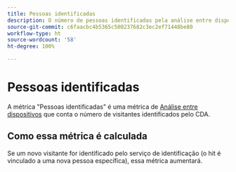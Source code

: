```yaml
---
title: Pessoas identificadas
description: O número de pessoas identificadas pela análise entre dispositivos.
source-git-commit: c6faacbc4b5365c500237682c3ec2ef71448be80
workflow-type: ht
source-wordcount: '58'
ht-degree: 100%

---
```


# Pessoas identificadas

A métrica &quot;Pessoas identificadas&quot; é uma métrica de [Análise entre dispositivos](../cda/overview.md) que conta o número de visitantes identificados pelo CDA.

## Como essa métrica é calculada

Se um novo visitante for identificado pelo serviço de identificação (o hit é vinculado a uma nova pessoa específica), essa métrica aumentará.
